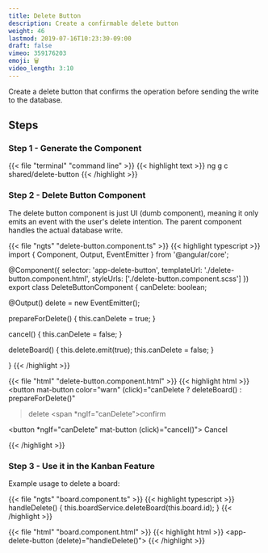 ```yaml
---
title: Delete Button
description: Create a confirmable delete button
weight: 46
lastmod: 2019-07-16T10:23:30-09:00
draft: false
vimeo: 359176203
emoji: 🗑️
video_length: 3:10
---
```


Create a delete button that confirms the operation before sending the write to
the database.

## Steps

### Step 1 - Generate the Component

{{< file "terminal" "command line" >}} {{< highlight text >}} ng g c
shared/delete-button {{< /highlight >}}

### Step 2 - Delete Button Component

The delete button component is just UI (dumb component), meaning it only emits
an event with the user's delete intention. The parent component handles the
actual database write.

{{< file "ngts" "delete-button.component.ts" >}} {{< highlight typescript >}}
import { Component, Output, EventEmitter } from '@angular/core';

@Component({ selector: 'app-delete-button', templateUrl:
'./delete-button.component.html', styleUrls: ['./delete-button.component.scss']
}) export class DeleteButtonComponent { canDelete: boolean;

@Output() delete = new EventEmitter<boolean>();

prepareForDelete() { this.canDelete = true; }

cancel() { this.canDelete = false; }

deleteBoard() { this.delete.emit(true); this.canDelete = false; }

} {{< /highlight >}}

{{< file "html" "delete-button.component.html" >}} {{< highlight html >}}
<button mat-button color="warn" (click)="canDelete ? deleteBoard() :
prepareForDelete()"

> <mat-icon>delete</mat-icon> <span \*ngIf="canDelete">confirm</span> </button>

<button \*ngIf="canDelete" mat-button (click)="cancel()"> Cancel </button>

{{< /highlight >}}

### Step 3 - Use it in the Kanban Feature

Example usage to delete a board:

{{< file "ngts" "board.component.ts" >}} {{< highlight typescript >}}
handleDelete() { this.boardService.deleteBoard(this.board.id); }
{{< /highlight >}}

{{< file "html" "board.component.html" >}} {{< highlight html >}}
<app-delete-button (delete)="handleDelete()"></app-delete-button>
{{< /highlight >}}
